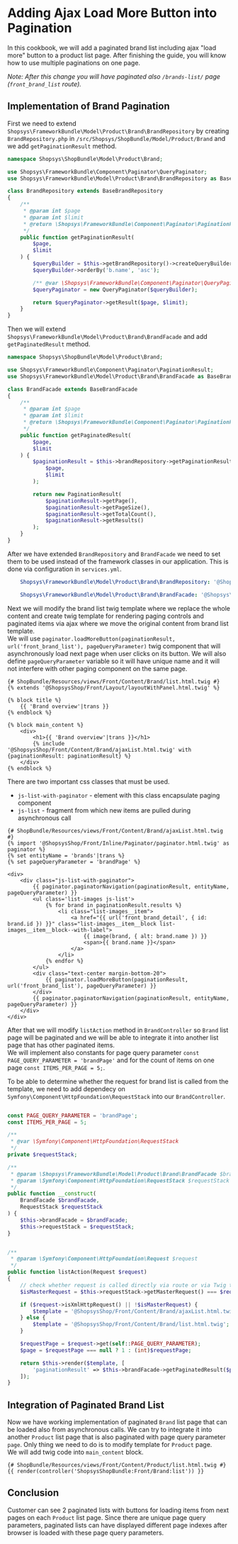 # Adding Ajax Load More Button into Pagination

In this cookbook, we will add a paginated brand list including ajax "load more" button to a product list page. After finishing the guide, you will know how to use multiple paginations on one page.  

*Note: After this change you will have paginated also `/brands-list/` page (`front_brand_list` route).*

## Implementation of Brand Pagination

First we need to extend `Shopsys\FrameworkBundle\Model\Product\Brand\BrandRepository` by creating `BrandRepository.php` in `/src/Shopsys/ShopBundle/Model/Product/Brand` and we add `getPaginationResult` method.
```php
namespace Shopsys\ShopBundle\Model\Product\Brand;

use Shopsys\FrameworkBundle\Component\Paginator\QueryPaginator;
use Shopsys\FrameworkBundle\Model\Product\Brand\BrandRepository as BaseBrandRepository;

class BrandRepository extends BaseBrandRepository
{
    /**
     * @param int $page
     * @param int $limit
     * @return \Shopsys\FrameworkBundle\Component\Paginator\PaginationResult
     */
    public function getPaginationResult(
        $page,
        $limit
    ) {
        $queryBuilder = $this->getBrandRepository()->createQueryBuilder('b');
        $queryBuilder->orderBy('b.name', 'asc');

        /** @var \Shopsys\FrameworkBundle\Component\Paginator\QueryPaginator $queryPaginator */
        $queryPaginator = new QueryPaginator($queryBuilder);

        return $queryPaginator->getResult($page, $limit);
    }
}
```

Then we will extend `Shopsys\FrameworkBundle\Model\Product\Brand\BrandFacade` and add `getPaginatedResult` method.
```php
namespace Shopsys\ShopBundle\Model\Product\Brand;

use Shopsys\FrameworkBundle\Component\Paginator\PaginationResult;
use Shopsys\FrameworkBundle\Model\Product\Brand\BrandFacade as BaseBrandFacade;

class BrandFacade extends BaseBrandFacade
{
    /**
     * @param int $page
     * @param int $limit
     * @return \Shopsys\FrameworkBundle\Component\Paginator\PaginationResult
     */
    public function getPaginatedResult(
        $page,
        $limit
    ) {
        $paginationResult = $this->brandRepository->getPaginationResult(
            $page,
            $limit
        );

        return new PaginationResult(
            $paginationResult->getPage(),
            $paginationResult->getPageSize(),
            $paginationResult->getTotalCount(),
            $paginationResult->getResults()
        );
    }
}
```

After we have extended `BrandRepository` and `BrandFacade` we need to set them to be used instead of the framework classes in our application. This is done via configuration in `services.yml`.
```yaml
    Shopsys\FrameworkBundle\Model\Product\Brand\BrandRepository: '@Shopsys\ShopBundle\Model\Product\Brand\BrandRepository'

    Shopsys\FrameworkBundle\Model\Product\Brand\BrandFacade: '@Shopsys\ShopBundle\Model\Product\Brand\BrandFacade'
```

Next we will modify the brand list twig template where we replace the whole content and create twig template for rendering paging controls and paginated items via ajax where we move the original content from brand list template.  
We will use `paginator.loadMoreButton(paginationResult, url('front_brand_list'), pageQueryParameter)` twig component that will asynchronously load next page when user clicks on its button. We will also define `pageQueryParameter` variable so it will have unique name and it will not interfere with other paging component on the same page.

```twig
{# ShopBundle/Resources/views/Front/Content/Brand/list.html.twig #}
{% extends '@ShopsysShop/Front/Layout/layoutWithPanel.html.twig' %}

{% block title %}
    {{ 'Brand overview'|trans }}
{% endblock %}

{% block main_content %}
    <div>
        <h1>{{ 'Brand overview'|trans }}</h1>
        {% include '@ShopsysShop/Front/Content/Brand/ajaxList.html.twig' with {paginationResult: paginationResult} %}
    </div>
{% endblock %}
```

There are two important css classes that must be used.
- `js-list-with-paginator` - element with this class encapsulate paging component
- `js-list` - fragment from which new items are pulled during asynchronous call

```twig
{# ShopBundle/Resources/views/Front/Content/Brand/ajaxList.html.twig #}
{% import '@ShopsysShop/Front/Inline/Paginator/paginator.html.twig' as paginator %}
{% set entityName = 'brands'|trans %}
{% set pageQueryParameter = 'brandPage' %}

<div>
    <div class="js-list-with-paginator">
        {{ paginator.paginatorNavigation(paginationResult, entityName, pageQueryParameter) }}
        <ul class='list-images js-list'>
            {% for brand in paginationResult.results %}
                <li class="list-images__item">
                    <a href="{{ url('front_brand_detail', { id: brand.id }) }}" class="list-images__item__block list-images__item__block--with-label">
                        {{ image(brand, { alt: brand.name }) }}
                        <span>{{ brand.name }}</span>
                    </a>
                </li>
            {% endfor %}
        </ul>
        <div class="text-center margin-bottom-20">
            {{ paginator.loadMoreButton(paginationResult, url('front_brand_list'), pageQueryParameter) }}
        </div>
        {{ paginator.paginatorNavigation(paginationResult, entityName, pageQueryParameter) }}
    </div>
</div>
```

After that we will modify `listAction` method in `BrandController` so `Brand` list page will be paginated and we will be able to integrate it into another list page that has other paginated items.  
We will implement also constants for page query parameter `const PAGE_QUERY_PARAMETER = 'brandPage'` and for the count of items on one page `const ITEMS_PER_PAGE = 5;`.

To be able to determine whether the request for brand list is called from the template, we need to add dependecy on `Symfony\Component\HttpFoundation\RequestStack` into our `BrandController`.

```php

const PAGE_QUERY_PARAMETER = 'brandPage';
const ITEMS_PER_PAGE = 5;

/**
 * @var \Symfony\Component\HttpFoundation\RequestStack
 */
private $requestStack;

/**
 * @param \Shopsys\FrameworkBundle\Model\Product\Brand\BrandFacade $brandFacade
 * @param \Symfony\Component\HttpFoundation\RequestStack $requestStack
 */
public function __construct(
    BrandFacade $brandFacade,
    RequestStack $requestStack
) {
    $this->brandFacade = $brandFacade;
    $this->requestStack = $requestStack;
}


/**
 * @param \Symfony\Component\HttpFoundation\Request $request
 */
public function listAction(Request $request)
{
    // check whether request is called directly via route or via Twig template
    $isMasterRequest = $this->requestStack->getMasterRequest() === $request;

    if ($request->isXmlHttpRequest() || !$isMasterRequest) {
        $template = '@ShopsysShop/Front/Content/Brand/ajaxList.html.twig';
    } else {
        $template = '@ShopsysShop/Front/Content/Brand/list.html.twig';
    }

    $requestPage = $request->get(self::PAGE_QUERY_PARAMETER);
    $page = $requestPage === null ? 1 : (int)$requestPage;

    return $this->render($template, [
        'paginationResult' => $this->brandFacade->getPaginatedResult($page, self::ITEMS_PER_PAGE),
    ]);
}
```

## Integration of Paginated Brand List

Now we have working implementation of paginated `Brand` list page that can be loaded also from asynchronous calls.
We can try to integrate it into another `Product` list page that is also paginated with page query parameter `page`.
Only thing we need to do is to modify template for `Product` page.  
We will add twig code into `main_content` block.

```twig
{# ShopBundle/Resources/views/Front/Content/Product/list.html.twig #}
{{ render(controller('ShopsysShopBundle:Front/Brand:list')) }}
```

## Conclusion

Customer can see 2 paginated lists with buttons for loading items from next pages on each `Product` list page. Since there are unique page query parameters, paginated lists can have displayed different page indexes after browser is loaded with these page query parameters.
